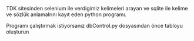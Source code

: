 TDK sitesinden selenium ile verdigimiz kelimeleri arayan ve sqlite ile kelime ve sözlük anlamalrını kayıt eden python programı.

Programı çalıştırmak istiyorsanız dbControl.py dosyasından önce tabloyu oluşturun